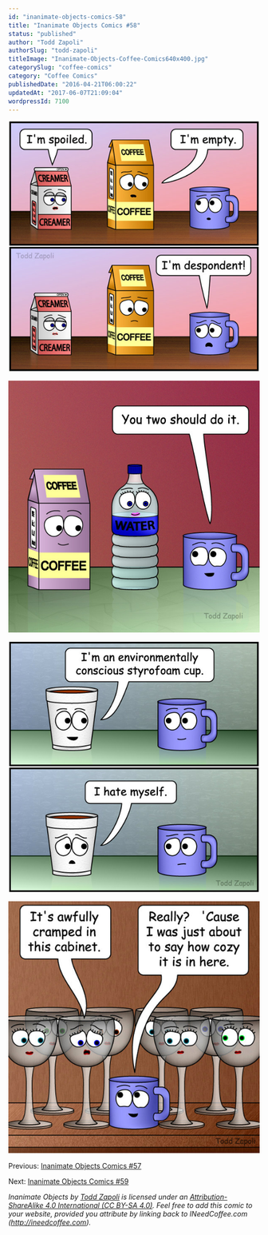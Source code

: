 ```yaml
---
id: "inanimate-objects-comics-58"
title: "Inanimate Objects Comics #58"
status: "published"
author: "Todd Zapoli"
authorSlug: "todd-zapoli"
titleImage: "Inanimate-Objects-Coffee-Comics640x400.jpg"
categorySlug: "coffee-comics"
category: "Coffee Comics"
publishedDate: "2016-04-21T06:00:22"
updatedAt: "2017-06-07T21:09:04"
wordpressId: 7100
---
```


![Inanimate Objects - Despondent](201606-Despondent-c.jpg)

![Inanimate Objects - Do it](201607-Do-it-c.jpg)

![Inanimate Objects - Environmentally Conscious Styrofoam Cup](201605-Environmentally-Conscious-Styrofoam-Cup-c.jpg)

![Inanimate Objects - Cramped](201608-Cramped-c.jpg)

Previous: [Inanimate Objects Comics #57](http://ineedcoffee.com/inanimate-objects-comics-57/)

Next: [Inanimate Objects Comics #59](http://ineedcoffee.com/inanimate-objects-comics-59/)

*Inanimate Objects by [Todd Zapoli](http://ineedcoffee.com/) is licensed under an [Attribution-ShareAlike 4.0 International (CC BY-SA 4.0)](https://creativecommons.org/licenses/by-sa/4.0/). Feel free to add this comic to your website, provided you attribute by linking back to INeedCoffee.com (http://ineedcoffee.com).*